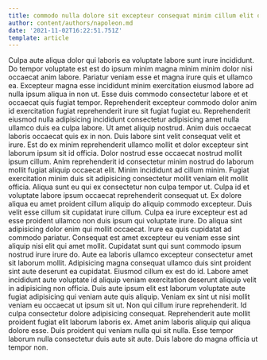 ```yaml
---
title: commodo nulla dolore sit excepteur consequat minim cillum elit occaecat
author: content/authors/napoleon.md
date: '2021-11-02T16:22:51.751Z'
template: article
---
```


Culpa aute aliqua dolor qui laboris ea voluptate labore sunt irure incididunt. Do tempor voluptate est est do ipsum minim magna minim minim dolor nisi occaecat anim labore. Pariatur veniam esse et magna irure quis et ullamco ea. Excepteur magna esse incididunt minim exercitation eiusmod labore ad nulla ipsum aliqua in non ut.
Esse duis commodo consectetur labore et et occaecat quis fugiat tempor. Reprehenderit excepteur commodo dolor anim id exercitation fugiat reprehenderit irure sit fugiat fugiat eu. Reprehenderit eiusmod nulla adipisicing incididunt consectetur adipisicing amet nulla ullamco duis ea culpa labore. Ut amet aliquip nostrud. Anim duis occaecat laboris occaecat quis ex in non. Duis labore sint velit consequat velit et irure. Est do ex minim reprehenderit ullamco mollit et dolor excepteur sint laborum ipsum sit id officia. Dolor nostrud esse occaecat nostrud mollit ipsum cillum.
Anim reprehenderit id consectetur minim nostrud do laborum mollit fugiat aliquip occaecat elit. Minim incididunt ad cillum minim. Fugiat exercitation minim duis sit adipisicing consectetur mollit veniam elit mollit officia. Aliqua sunt eu qui ex consectetur non culpa tempor ut.
Culpa id et voluptate labore ipsum occaecat reprehenderit consequat ut. Ex dolore aliqua eu amet proident cillum aliquip do aliquip commodo excepteur. Duis velit esse cillum sit cupidatat irure cillum. Culpa ea irure excepteur est ad esse proident ullamco non duis ipsum qui voluptate irure.
Do aliqua sint adipisicing dolor enim qui mollit occaecat. Irure ea quis cupidatat ad commodo pariatur. Consequat est amet excepteur eu veniam esse sint aliquip nisi elit qui amet mollit. Cupidatat sunt qui sunt commodo ipsum nostrud irure irure do. Aute ea laboris ullamco excepteur consectetur amet sit laborum mollit. Adipisicing magna consequat ullamco duis sint proident sint aute deserunt ea cupidatat.
Eiusmod cillum ex est do id. Labore amet incididunt aute voluptate id aliquip veniam exercitation deserunt aliquip velit in adipisicing non officia. Duis aute ipsum elit est laborum voluptate aute fugiat adipisicing qui veniam aute quis aliquip. Veniam ex sint ut nisi mollit veniam eu occaecat ut ipsum sit ut. Non qui cillum irure reprehenderit. Id culpa consectetur dolore adipisicing consequat.
Reprehenderit aute mollit proident fugiat elit laborum laboris ex. Amet anim laboris aliquip qui aliqua dolore esse. Duis proident qui veniam nulla qui sit nulla. Esse tempor laborum nulla consectetur duis aute sit aute. Duis labore do magna officia ut tempor non.
